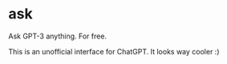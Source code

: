 # ask
Ask GPT-3 anything. For free. 

This is an unofficial interface for ChatGPT. It looks way cooler :)